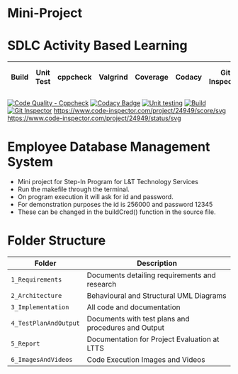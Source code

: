 # Mini-Project
# SDLC Activity Based Learning

|Build|Unit Test|cppcheck|Valgrind|Coverage|Codacy|Git Inspector|Code-inspector-score|code-inspector-status|
|:--:|:--:|:--:|:--:|:--:|:--:|:--:|:--:|:--:|
[![Code Quality - Cppcheck](https://github.com/Mazude/Mini-Project/actions/workflows/cppcheck.yml/badge.svg)](https://github.com/Mazude/Mini-Project/actions/workflows/cppcheck.yml)
[![Codacy Badge](https://app.codacy.com/project/badge/Grade/255a97b0e1e644f19f945238bed4088c)](https://www.codacy.com/gh/Mazude/Mini-Project/dashboard?utm_source=github.com&amp;utm_medium=referral&amp;utm_content=Mazude/Mini-Project&amp;utm_campaign=Badge_Grade)
[![Unit testing](https://github.com/Mazude/Mini-Project/actions/workflows/unit-test.yml/badge.svg)](https://github.com/Mazude/Mini-Project/actions/workflows/unit-test.yml)
[![Build](https://github.com/Mazude/Mini-Project/actions/workflows/c-build.yml/badge.svg)](https://github.com/Mazude/Mini-Project/actions/workflows/c-build.yml)
[![Git Inspector](https://github.com/Mazude/Mini-Project/actions/workflows/gitinspector.yml/badge.svg)](https://github.com/Mazude/Mini-Project/actions/workflows/gitinspector.yml)
https://www.code-inspector.com/project/24949/score/svg
https://www.code-inspector.com/project/24949/status/svg

# Employee Database Management System



* Mini project for Step-In Program for L&T Technology Services
* Run the makefile through the terminal.
* On program execution it will ask for id and password. 
* For demonstration purposes the id is 256000 and password 12345
* These can be changed in the buildCred() function in the source file.

# Folder Structure

|Folder|Description|
|---|---|
|`1_Requirements`| Documents detailing requirements and research |
|`2_Architecture`|Behavioural and Structural UML Diagrams|
|`3_Implementation`|All code and documentation|
|`4_TestPlanAndOutput`|Documents with test plans and procedures and Output|
|`5_Report`|Documentation for Project Evaluation at LTTS|
|`6_ImagesAndVideos`|Code Execution Images and Videos|

